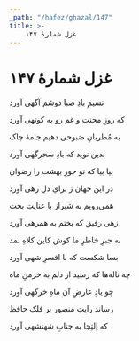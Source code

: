 ```yaml
---
_path: "/hafez/ghazal/147"
title: >-
    غزل شمارهٔ ۱۴۷
---
```

# غزل شمارهٔ ۱۴۷

<div class="b" id="bn1"><div class="m1"><p>نسیمِ بادِ صبا دوشم آگهی آورد</p></div>
<div class="m2"><p>که روزِ محنت و غم رو به کوتهی آورد</p></div></div>
<div class="b" id="bn2"><div class="m1"><p>به مُطربانِ صَبوحی دهیم جامهٔ چاک</p></div>
<div class="m2"><p>بدین نوید که بادِ سحرگهی آورد</p></div></div>
<div class="b" id="bn3"><div class="m1"><p>بیا بیا که تو حورِ بهشت را رضوان</p></div>
<div class="m2"><p>در این جهان ز برایِ دلِ رهی آورد</p></div></div>
<div class="b" id="bn4"><div class="m1"><p>همی‌رویم به شیراز با عنایتِ بخت</p></div>
<div class="m2"><p>زهی رفیق که بختم به همرهی آورد</p></div></div>
<div class="b" id="bn5"><div class="m1"><p>به جبرِ خاطرِ ما کوش کاین کلاهِ نمد</p></div>
<div class="m2"><p>بسا شکست که با افسرِ شهی آورد</p></div></div>
<div class="b" id="bn6"><div class="m1"><p>چه ناله‌ها که رسید از دلم به خرمنِ ماه</p></div>
<div class="m2"><p>چو یادِ عارضِ آن ماهِ خرگهی آورد</p></div></div>
<div class="b" id="bn7"><div class="m1"><p>رساند رایتِ منصور بر فلک حافظ</p></div>
<div class="m2"><p>که اِلتِجا به جنابِ شهنشهی آورد</p></div></div>
